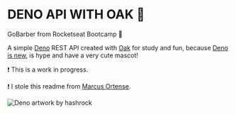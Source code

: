 # DENO API WITH OAK 🦕
GoBarber from Rocketseat Bootcamp 🚀

A simple [Deno](https://deno.land/) REST API created with [Oak](https://oakserver.github.io/oak/) for study and fun, because [Deno is new](https://deno.land/v1), is hype and have a very cute mascot!

❗ This is a work in progress.

❗ I stole this readme from [Marcus Ortense](https://github.com/ortense).

![Deno artwork by hashrock](https://deno.land/v1_wide.jpg)
